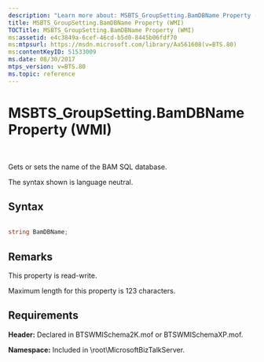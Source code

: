 ```yaml
---
description: "Learn more about: MSBTS_GroupSetting.BamDBName Property (WMI)"
title: MSBTS_GroupSetting.BamDBName Property (WMI)
TOCTitle: MSBTS_GroupSetting.BamDBName Property (WMI)
ms:assetid: e4c3849a-6cef-46cd-b5d0-8445b06fdf70
ms:mtpsurl: https://msdn.microsoft.com/library/Aa561608(v=BTS.80)
ms:contentKeyID: 51533009
ms.date: 08/30/2017
mtps_version: v=BTS.80
ms.topic: reference
---
```


# MSBTS\_GroupSetting.BamDBName Property (WMI)

 

Gets or sets the name of the BAM SQL database.

The syntax shown is language neutral.

## Syntax

```C#
  
string BamDBName;  
```

## Remarks

This property is read-write.

Maximum length for this property is 123 characters.

## Requirements

**Header:** Declared in BTSWMISchema2K.mof or BTSWMISchemaXP.mof.

**Namespace:** Included in \\root\\MicrosoftBizTalkServer.

